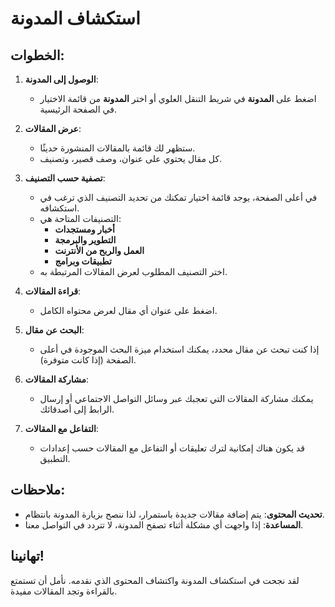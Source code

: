 # استكشاف المدونة

## الخطوات:

1. **الوصول إلى المدونة**:

   - اضغط على **المدونة** في شريط التنقل العلوي أو اختر **المدونة** من قائمة الاختيار في الصفحة الرئيسية.

2. **عرض المقالات**:

   - ستظهر لك قائمة بالمقالات المنشورة حديثًا.
   - كل مقال يحتوي على عنوان، وصف قصير، وتصنيف.

3. **تصفية حسب التصنيف**:

   - في أعلى الصفحة، يوجد قائمة اختيار تمكنك من تحديد التصنيف الذي ترغب في استكشافه.
   - التصنيفات المتاحة هي:
     - **أخبار ومستجدات**
     - **التطوير والبرمجة**
     - **العمل والربح من الأنترنت**
     - **تطبيقات وبرامج**
   - اختر التصنيف المطلوب لعرض المقالات المرتبطة به.

4. **قراءة المقالات**:

   - اضغط على عنوان أي مقال لعرض محتواه الكامل.

5. **البحث عن مقال**:

   - إذا كنت تبحث عن مقال محدد، يمكنك استخدام ميزة البحث الموجودة في أعلى الصفحة (إذا كانت متوفرة).

6. **مشاركة المقالات**:

   - يمكنك مشاركة المقالات التي تعجبك عبر وسائل التواصل الاجتماعي أو إرسال الرابط إلى أصدقائك.

7. **التفاعل مع المقالات**:

   - قد يكون هناك إمكانية لترك تعليقات أو التفاعل مع المقالات حسب إعدادات التطبيق.

## ملاحظات:

- **تحديث المحتوى**: يتم إضافة مقالات جديدة باستمرار، لذا ننصح بزيارة المدونة بانتظام.
- **المساعدة**: إذا واجهت أي مشكلة أثناء تصفح المدونة، لا تتردد في التواصل معنا.

## تهانينا!

لقد نجحت في استكشاف المدونة واكتشاف المحتوى الذي نقدمه. نأمل أن تستمتع بالقراءة وتجد المقالات مفيدة.